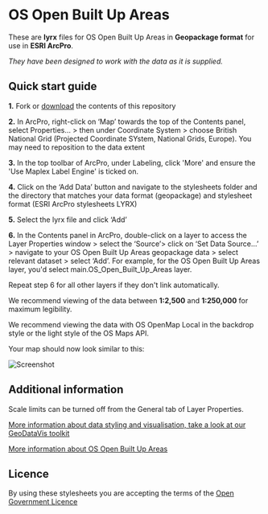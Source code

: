 # OS Open Built Up Areas

These are **lyrx** files for OS Open Built Up Areas in **Geopackage format** for use in **ESRI ArcPro**.

*They have been designed to work with the data as it is supplied.*

## Quick start guide

**1.**  Fork or [download](https://github.com/OrdnanceSurvey/OS-Open-Built-Up-Areas-stylesheets/archive/master.zip) the contents of this repository

**2.**  In ArcPro, right-click on ‘Map’ towards the top of the Contents panel, select Properties… > then under Coordinate System > choose British National Grid (Projected Coordinate SYstem, National Grids, Europe). You may need to reposition to the data extent

**3.**  In the top toolbar of ArcPro, under Labeling, click 'More' and ensure the 'Use Maplex Label Engine' is ticked on.

**4.**  Click on the ‘Add Data’ button and navigate to the stylesheets folder and the directory that matches your data format (geopackage) and stylesheet format (ESRI ArcPro stylesheets LYRX)

**5.**  Select the lyrx file and click ‘Add’

**6.**  In the Contents panel in ArcPro, double-click on a layer to access the Layer Properties window > select the ‘Source’> click on ‘Set Data Source…’ > navigate to your OS Open Built Up Areas geopackage data > select relevant dataset > select ‘Add’. For example, for the OS Open Built Up Areas layer, you'd select main.OS_Open_Built_Up_Areas layer.

Repeat step 6 for all other layers if they don't link automatically.

We recommend viewing of the data between **1:2,500** and **1:250,000** for maximum legibility.

We recommend viewing the data with OS OpenMap Local in the backdrop style or the light style of the OS Maps API.


Your map should now look similar to this: 

  ![Screenshot]( https://raw.githubusercontent.com/OrdnanceSurvey/OS-Open-Built-Up-Areas-stylesheets/main/ESRI%20ArcPro%20stylesheets%20(LYRX)/images/BuiltUpAreas.png?token=GHSAT0AAAAAABX6NUVNYMBKQ4D2JMGJ2YZSY3SPMCQ "Screenshot of the Built Up Areas layer over the OS Maps API in light style")

## Additional information

Scale limits can be turned off from the General tab of Layer Properties.

[More information about data styling and visualisation, take a look at our GeoDataVis toolkit](https://github.com/OrdnanceSurvey/GeoDataViz-Toolkit)

[More information about OS Open Built Up Areas](http://www.ordnancesurvey.co.uk/business-and-government/products/os-open-built-up-areas.html)

## Licence

By using these stylesheets you are accepting the terms of the [Open Government Licence](http://www.nationalarchives.gov.uk/doc/open-government-licence/)
